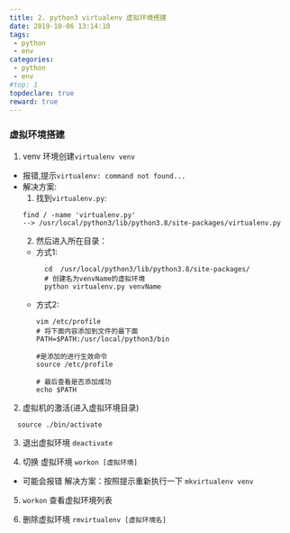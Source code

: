 ```yaml
---
title: 2. python3 virtualenv 虚拟环境搭建
date: 2019-10-06 13:14:10
tags:
 - python
 - env
categories:
 - python
 - env
#top: 1
topdeclare: true
reward: true
---
```

### 虚拟环境搭建 ###
1. venv 环境创建`virtualenv venv`
  - 报错,提示`virtualenv: command not found...`
  - 解决方案:
    1.  找到`virtualenv.py`:
      ```
      find / -name 'virtualenv.py'
      --> /usr/local/python3/lib/python3.8/site-packages/virtualenv.py
      ```
    2. 然后进入所在目录：
      - 方式1:
        ```
          cd  /usr/local/python3/lib/python3.8/site-packages/
          # 创建名为venvName的虚拟环境
          python virtualenv.py venvName
        ```
      - 方式2:
        ```
        vim /etc/profile
        # 将下面内容添加到文件的最下面
        PATH=$PATH:/usr/local/python3/bin

        #是添加的进行生效命令
        source /etc/profile

        # 最后查看是否添加成功
        echo $PATH
        ```
2. 虚拟机的激活(进入虚拟环境目录)
  ```
    source ./bin/activate
  ```
3. 退出虚拟环境 `deactivate`

4. 切换 虚拟环境 `workon [虚拟环境]`
  - 可能会报错 解决方案：按照提示重新执行一下 `mkvirtualenv venv`

5. `workon` 查看虚拟环境列表

6. 删除虚拟环境 `rmvirtualenv [虚拟环境名]`
